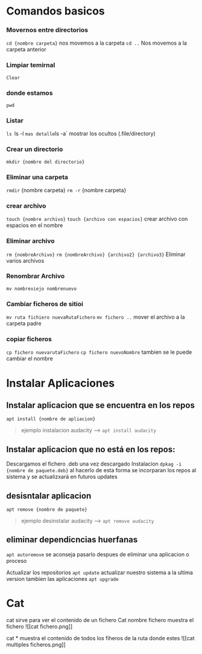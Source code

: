# Comandos basicos

### Movernos entre directorios
`cd {nombre carpeta}` nos movemos a la carpeta
`cd ..` Nos movemos a la carpeta anterior
### Limpiar temirnal
`Clear`
### donde estamos
`pwd`
### Listar 
`ls
`ls -l ` mas detalle
`ls -a` mostrar los ocultos (.file/directory)

### Crear un directorio
`mkdir {nombre del directorio}`
### Eliminar una carpeta
`rmdir` {nombre carpeta}
`rm -r` {nombre carpeta}

### crear archivo
`touch {nombre archivo}`
`touch {archivo con espacios}` crear archivo con espacios en el nombre
### Eliminar archivo
`rm {nombreArchivo}`
`rm {nombreArchivo} {archivo2} {archivo3}` Eliminar varios archivos
### Renombrar Archivo
`mv nombreviejo nombrenuevo`

### Cambiar ficheros de sitioi
`mv ruta fichiero nuevaRutaFichero`
`mv fichero ..` mover el archivo a la carpeta padre

### copiar ficheros
`cp fichero nuevarutaFichero`
`cp fichero nuevoNombre` tambien se le puede cambiar el nombre




# Instalar Aplicaciones

## Instalar aplicacion que se encuentra en los repos
`apt install {nombre de apliacion}`
> ejemplo instalacion audacity  --> `apt install audacity`

## Instalar aplicacion que no está en los repos:
Descargamos  el fichero  .deb
una vez descargado
Instalacion
`dpkag -i {nombre de paquete.deb}`
al hacerlo de esta forma se incorparan los repos al sistema y se actualizxará en futuros updates

## desisntalar aplicacion
`apt remove {nombre de paquete}`
> ejemplo desinstalar audacity --> `apt remove audacity`

## eliminar dependicncias huerfanas
`apt autoremove`
se aconseja pasarlo despues de eliminar una aplicacion o proceso

Actualizar los repositorios
`apt update`
actualizar nuestro sistema a la ultima version tambien las aplicaciones
`apt upgrade`

# Cat
cat sirve para ver el contenido de un fichero
Cat nombre fichero muestra el fichero 
![[cat fichero.png]]

cat * muestra el contenido de todos los fiheros de la ruta donde estes
![[cat multiples ficheros.png]]





